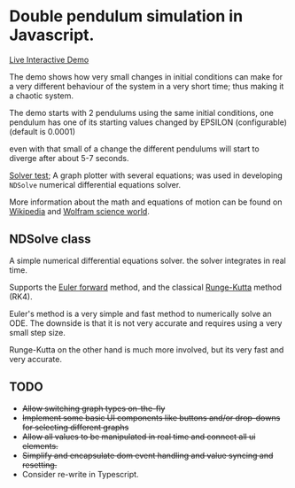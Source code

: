 Double pendulum simulation in Javascript.
=====================

[Live Interactive Demo](https://topaz1008.github.io/double-pendulum/pendulum.html)

The demo shows how very small changes in initial conditions can make for a very different behaviour of the system in a very short time; thus making it a chaotic system.

The demo starts with 2 pendulums using the same initial conditions, one pendulum has one of its starting values changed by EPSILON (configurable) (default is 0.0001)

even with that small of a change the different pendulums will start to diverge after about 5-7 seconds.

[Solver test](https://topaz1008.github.io/double-pendulum/solver-test.html); A graph plotter with several equations; was used in developing `NDSolve` numerical differential equations solver.

More information about the math and equations of motion can be found on [Wikipedia](https://en.wikipedia.org/wiki/Double_pendulum) and [Wolfram science world](https://scienceworld.wolfram.com/physics/DoublePendulum.html).
## NDSolve class

A simple numerical differential equations solver. the solver integrates in real time.

Supports the [Euler forward](https://en.wikipedia.org/wiki/Euler_method) method, and the classical [Runge-Kutta](https://en.wikipedia.org/wiki/Runge%E2%80%93Kutta_methods) method (RK4).

Euler's method is a very simple and fast method to numerically solve an ODE. The downside is that it is not very accurate and requires using a very small step size.

Runge-Kutta on the other hand is much more involved, but its very fast and very accurate.


## TODO
* ~~Allow switching graph types on-the-fly~~
* ~~Implement some basic UI components like buttons and/or drop-downs for selecting different graphs~~
* ~~Allow all values to be manipulated in real time and connect all ui elements.~~
* ~~Simplify and encapsulate dom event handling and value syncing and resetting.~~ 
* Consider re-write in Typescript.
